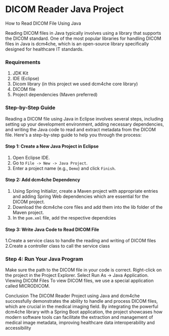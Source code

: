 # DICOM Reader Java Project

How to Read DICOM File Using Java

Reading DICOM files in Java typically involves using a library that supports the DICOM standard. One of the most popular libraries for handling DICOM files in Java is dcm4che, which is an open-source library specifically designed for healthcare IT standards.

### Requirements

1. JDK Kit
2. IDE (Eclipse)
3. Dicom library (in this project we used dcm4che core library)
4. DICOM file
5. Project dependencies (Maven preferred)

### Step-by-Step Guide

Reading a DICOM file using Java in Eclipse involves several steps, including setting up your development environment, adding necessary dependencies, and writing the Java code to read and extract metadata from the DICOM file. Here's a step-by-step guide to help you through the process:

#### Step 1: Create a New Java Project in Eclipse

1. Open Eclipse IDE.
2. Go to `File -> New -> Java Project`.
3. Enter a project name (e.g., `Demo`) and click `Finish`.

#### Step 2: Add dcm4che Dependency

1. Using Spring Initializr, create a Maven project with appropriate entries and adding Spring Web dependencies which are essential for the DICOM project.
2. Download the dcm4che core files and add them into the lib folder of the Maven project.
3. In the `pom.xml` file, add the respective dependcies
   
#### Step 3: Write Java Code to Read DICOM File
1.Create a service class to handle the reading and writing of DICOM files
2.Create a controller class to call the service class

### Step 4: Run Your Java Program
Make sure the path to the DICOM file in your code is correct.
Right-click on the project in the Project Explorer.
Select Run As -> Java Application.
Viewing DICOM Files
To view DICOM files, we use a special application called MICRODICOM.

Conclusion
The DICOM Reader Project using Java and dcm4che successfully demonstrates the ability to handle and process DICOM files, which are crucial in the medical imaging field. By integrating the powerful dcm4che library with a Spring Boot application, the project showcases how modern software tools can facilitate the extraction and management of medical image metadata, improving healthcare data interoperability and accessibility

